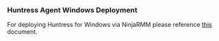 ### Huntress Agent Windows Deployment

For deploying Huntress for Windows via NinjaRMM please reference [this](https://support.huntress.io/hc/en-us/articles/4404012714003-Deploying-Huntress-with-Ninja-RMM) document.